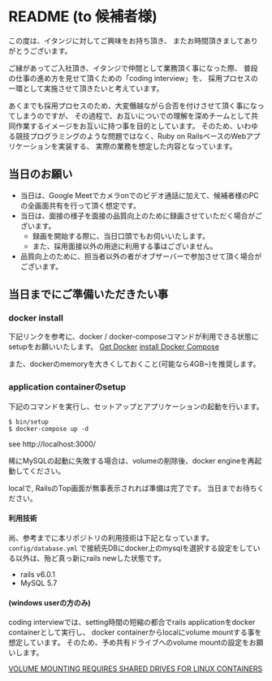 # README (to 候補者様)

この度は、イタンジに対してご興味をお持ち頂き、
またお時間頂きましてありがとうございます。

ご縁があってご入社頂き、イタンジで仲間として業務頂く事になった際、
普段の仕事の進め方を見せて頂くための「coding interview」を、
採用プロセスの一環として実施させて頂きたいと考えています。

あくまでも採用プロセスのため、大変僭越ながら合否を付けさせて頂く事になってしまうのですが、
その過程で、お互いについでの理解を深めチームとして共同作業するイメージをお互いに持つ事を目的としています。
そのため、いわゆる競技プログラミングのような問題ではなく、Ruby on RailsベースのWebアプリケーションを実装する、
実際の業務を想定した内容となっています。


## 当日のお願い

* 当日は、Google Meetでカメラonでのビデオ通話に加えて、候補者様のPCの全画面共有を行って頂く想定です。
* 当日は、面接の様子を面接の品質向上のために録画させていただく場合がございます。
  * 録画を開始する際に、当日口頭でもお伺いいたします。
  * また、採用面接以外の用途に利用する事はございません。
* 品質向上のために、担当者以外の者がオブザーバーで参加させて頂く場合がございます。

## 当日までにご準備いただきたい事

### docker install
下記リンクを参考に、docker / docker-composeコマンドが利用できる状態にsetupをお願いいたします。
[Get Docker](https://docs.docker.com/get-docker/)
[install Docker Compose](http://docs.docker.jp/compose/install.html)

また、dockerのmemoryを大きくしておくこと(可能なら4GB~)を推奨します。


### application containerのsetup


下記のコマンドを実行し、セットアップとアプリケーションの起動を行います。

```
$ bin/setup
$ docker-compose up -d
```

see http://localhost:3000/

稀にMySQLの起動に失敗する場合は、volumeの削除後、docker engineを再起動してください。

localで, RailsのTop画面が無事表示されれば準備は完了です。
当日までお待ちください。


#### 利用技術

尚、参考までに本リポジトリの利用技術は下記となっています。
`config/database.yml` で接続先DBにdocker上のmysqlを選択する設定をしている以外は、殆ど真っ新にrails newした状態です。

* rails v6.0.1
* MySQL 5.7


#### (windows userの方のみ)

coding interviewでは、setting時間の短縮の都合でrails applicationをdocker containerとして実行し、
docker containerからlocalにvolume mountする事を想定しています。
そのため、予め共有ドライブへのvolume mountの設定をお願いします。

[VOLUME MOUNTING REQUIRES SHARED DRIVES FOR LINUX CONTAINERS](https://docs.docker.com/docker-for-windows/troubleshoot/#volume-mounting-requires-shared-drives-for-linux-containers)
